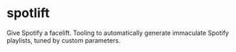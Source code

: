 # spotlift
Give Spotify a facelift. Tooling to automatically generate immaculate Spotify playlists, tuned by custom parameters.
